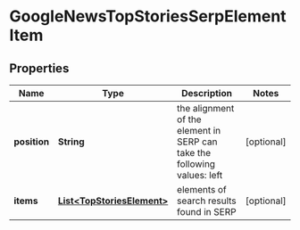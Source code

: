 

# GoogleNewsTopStoriesSerpElementItem


## Properties

| Name | Type | Description | Notes |
|------------ | ------------- | ------------- | -------------|
|**position** | **String** | the alignment of the element in SERP can take the following values: left |  [optional] |
|**items** | [**List&lt;TopStoriesElement&gt;**](TopStoriesElement.md) | elements of search results found in SERP |  [optional] |



